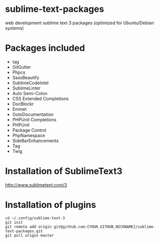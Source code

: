 sublime-text-packages
=====================

web development sublime text 3 packages
(optimized for Ubuntu/Debian systems)

# Packages included

- tag
- GitGutter
- Phpcs
- SassBeautify
- SublimeCodeIntel
- SublimeLinter
- Auto Semi-Colon
- CSS Extended Completions
- DocBlockr
- Emmet
- GotoDocumentation
- PHPUnit Completions
- PHPUnit
- Package Control
- PhpNamespace
- SideBarEnhancements
- Tag
- Twig

# Installation of SublimeText3

http://www.sublimetext.com/3

# Installation of plugins

    cd ~/.config/sublime-text-3
    git init
    git remote add origin git@github.com:{YOUR_GITHUB_NICKNAME}/sublime-text-packages.git
    git pull origin master
